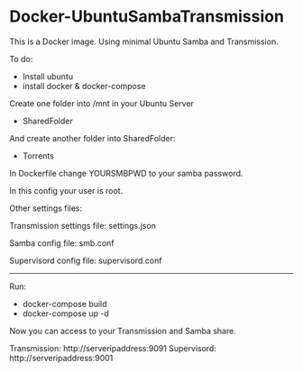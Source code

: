 # Docker-UbuntuSambaTransmission

This is a Docker image.
Using minimal Ubuntu Samba and Transmission.

To do:
- Install ubuntu
- install docker & docker-compose

Create one folder into /mnt in your Ubuntu Server
- SharedFolder

And create another folder into SharedFolder:
 - Torrents

In Dockerfile change YOURSMBPWD to your samba password.

In this config your user is root.



Other settings files:

Transmission settings file: settings.json

Samba config file: smb.conf

Supervisord config file: supervisord.conf

------------


Run:
- docker-compose build
- docker-compose up -d

Now you can access to your Transmission and Samba share.

Transmission: http://serveripaddress:9091
Supervisord: http://serveripaddress:9001
